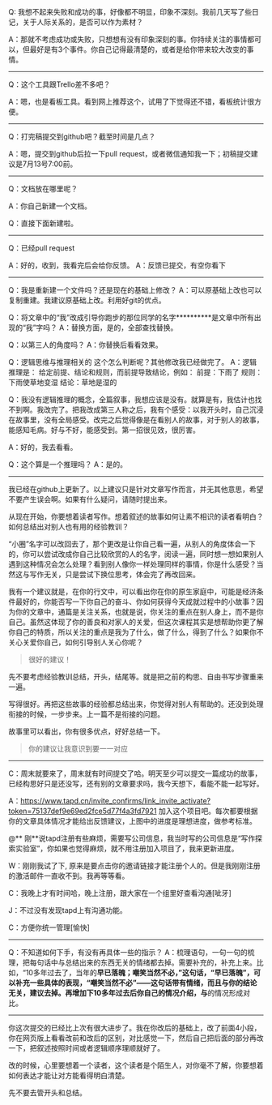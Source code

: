 Q: 我想不起来失败和成功的事，好像都不明显，印象不深刻。我前几天写了些日记，关于人际关系的，是否可以作为素材？

A：那就不考虑成功或失败，只想想有没有印象深刻的事。你持续关注的事情都可以，但最好是有3个事件。你自己记得最清楚的，或者是给你带来较大改变的事情。
***
Q：这个工具跟Trello差不多吧？

A：嗯，也是看板工具。看到网上推荐这个，试用了下觉得还不错，看板统计很方便。
***
Q：打完稿提交到github吧？截至时间是几点？

A：嗯，提交到github后拉一下pull request，或者微信通知我一下；初稿提交建议是7月13号7:00前。
***
Q：文档放在哪里呢？

A：你自己新建一个文档。

Q：直接下面新建啦。

***

Q：已经pull request

A：好的，收到，我看完后会给你反馈。
A：反馈已提交，有空你看下

***

Q：我是重新建一个文件吗？还是现在的基础上修改？
A：可以原基础上改也可以复制重建。我建议原基础上改。利用好git的优点。

Q：将文章中的“我”改成引导你跑步的那位同学的名字**********是文章中所有出现的“我”字吗？
A：替换方面，是的，全部查找替换。

Q：以第三人的角度吗？
A：你替换后看看效果。

Q：逻辑思维与推理相关的 这个怎么判断呢？其他修改我已经做完了。
A：逻辑推理是：
给定前提、结论和规则，而前提导致结论，例如：
前提：下雨了
规则：下雨使草地变湿
结论：草地是湿的

Q：我没有逻辑推理的概念，全篇叙事，我想应该是没有。就算是有，我估计也找不到啊。我改完了。把我改成第三人称之后，我有个感受：以我开头时，自己沉浸在故事里，没有全局感受。改完之后觉得像是在看别人的故事，对于别人的故事，能感知毛病。好与不好，能感受到。第一招很见效，很厉害。

A：好的，我去看看。

Q：这个算是一个推理吗？
A：是的。

***

我已经在github上更新了。以上建议只是针对文章写作而言，并无其他意思，希望不要产生误会啊。如果有什么疑问，请随时提出来。

从现在开始，你要想着读者写作。想着叙述的故事如何让素不相识的读者看明白？如何总结出对别人也有用的经验教训？

“小圈”名字可以改回去了，那个更改是让你自己看一遍，从别人的角度体会一下的，你可以尝试改成你自己比较欣赏的人的名字，阅读一遍，同时想一想如果别人遇到这种情况会怎么处理？看到别人像你一样处理同样的事情，你是什么感受？当然这与写作无关，只是尝试下换位思考，体会完了再改回来。

我有一个建议就是，在你的行文中，可以看出你在你的原生家庭中，可能是经济条件最好的，你能否写一下你自己的奋斗、你如何获得今天成就过程中的小故事？因为你的文章中，通篇是关注关系，也就是说，你关注的重点在别人身上，而不是你自己。虽然这体现了你的善良和对家人的关爱，但这次课程其实是想帮助你更了解你自己的特质，所以关注的重点是我为了什么，做了什么，得到了什么？如果你不关心关爱你自己，如何引导别人关心你呢？

>很好的建议！

先不要考虑经验教训总结，开头，结尾等。就是把之前的构思、自由书写步骤重来一遍。

写得很好。再把这些故事的经验都总结出来，你觉得对别人有帮助的。还没到处理衔接的时候，一步步来。上一篇不是衔接的问题。

故事里可以看出，你有很多优点，好好总结一下。

>你的建议让我意识到要一一对应

***

C：周末就要来了，周末就有时间提交了哈。明天至少可以提交一篇成功的故事，已经构思好只是还没写，还有别的文章要求吗，我今天想下，看能不能一起写好。

A：https://www.tapd.cn/invite_confirms/link_invite_activate?token=75137def9e69ed2fce5d77f4a3fd7921 加入这个项目吧。每次都要根据你的文章具体情况才能给出反馈建议，上图中的进度是理想进度，做参考标准。

@** 刚**说tapd注册有些麻烦，需要写公司信息，我当时写的公司信息是“写作探索实验室”，你如果也觉得麻烦，就不用注册加入项目了，我来更新进度。

W：刚刚我试了下, 原来是要点击你的邀请链接才能注册个人的。但是我刚刚注册的激活邮件一直收不到。我再等等看。

C：我晚上才有时间哈，晚上注册，跟大家在一个组里好查看沟通[呲牙]

J：不过没有发现tapd上有沟通功能。

C：方便你统一管理[愉快]

***

Q：不知道如何下手，有没有再具体一些的指示？
A：梳理语句，一句一句的梳理，把每句话中与总结出来的东西无关的情绪都去掉。需要补充的，补充上来。比如，“10多年过去了，当年的**早已落魄；嘲笑当然不必，”这句话，“早已落魄”，可以补充一些具体的表现，“嘲笑当然不必”——这句话带有情绪，而且与你的结论无关，建议去掉。再增加下10多年过去后你自己的情况介绍，与**的情况形成对比。

***

你这次提交的已经比上次有很大进步了。我在你改后的基础上，改了前面4小段，你在网页版上看看改前和改后的区别，对比感觉一下，然后自己把后面的部分再改一下，把叙述按照时间或者逻辑顺序理顺就好了。

改的时候，心里要想着一个读者，这个读者是个陌生人，对你毫不了解，你要想着如何表达才能让对方能看得明白清楚。

先不要去管开头和总结。

